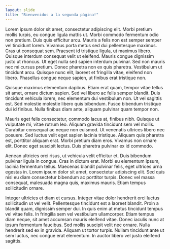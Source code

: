 ```yaml
---
layout: slide
title: "Bienvenidos a la segunda página!"
---
```

Lorem ipsum dolor sit amet, consectetur adipiscing elit. Morbi pretium mollis turpis, eu congue ligula mattis ut. Morbi commodo fermentum odio non pretium. Duis quis efficitur arcu. Mauris a felis non est semper semper vel tincidunt lorem. Vivamus porta metus sed dui pellentesque maximus. Cras ut consequat sem. Praesent id tristique ligula, ut maximus libero. Quisque interdum consequat velit ut eleifend. Mauris congue dignissim justo ut rhoncus. Ut eget nulla sed sapien interdum pulvinar. Sed non mauris nec mi cursus pretium. Donec pharetra non ex quis pharetra. Vestibulum ut tincidunt arcu. Quisque nunc elit, laoreet et fringilla vitae, eleifend non libero. Phasellus congue neque sapien, ut finibus erat tristique non.

Quisque maximus elementum dapibus. Etiam erat quam, tempor vitae tellus sit amet, ornare dictum sapien. Sed vel libero ac felis semper blandit. Duis tincidunt vehicula lorem, nec elementum dui vestibulum non. Ut vel sagittis est. Sed molestie molestie libero quis bibendum. Fusce bibendum tristique dui id finibus. Nulla finibus diam ante, aliquam pulvinar quam tempor non.

Mauris eget felis consectetur, commodo lacus at, finibus nibh. Quisque ut vulputate mi, vitae rutrum leo. Aliquam gravida tincidunt sem vel mollis. Curabitur consequat ac neque non euismod. Ut venenatis ultrices libero nec posuere. Sed luctus velit eget sapien lacinia tristique. Aliquam quis pharetra est, porttitor aliquam erat. Morbi pretium diam eros. Vivamus non ornare elit. Donec eget suscipit lectus. Duis pharetra pulvinar ex id commodo.

Aenean ultricies orci risus, ut vehicula velit efficitur et. Duis bibendum pulvinar ligula in congue. Cras in dictum erat. Morbi eu elementum ipsum, lacinia fermentum tellus. Maecenas blandit pulvinar felis, eget ultrices urna egestas in. Lorem ipsum dolor sit amet, consectetur adipiscing elit. Sed quis nisl eu diam consectetur bibendum ac porttitor turpis. Donec vel massa consequat, malesuada magna quis, maximus mauris. Etiam tempus sollicitudin ornare.

Integer ultricies et diam et cursus. Integer vitae dolor hendrerit orci luctus sollicitudin ut vel velit. Pellentesque tincidunt est a laoreet blandit. Proin a blandit quam, dignissim semper dui. In quis enim at metus tincidunt tempus vel vitae felis. In fringilla sem vel vestibulum ullamcorper. Etiam tempus diam neque, sit amet accumsan mauris eleifend vitae. Donec iaculis nunc at ipsum fermentum faucibus. Sed mollis suscipit velit nec ornare. Nulla hendrerit sed ex in gravida. Aliquam ut tortor turpis. Nullam tincidunt ante ut sem luctus, nec congue erat elementum. In auctor libero vel justo eleifend sagittis.
